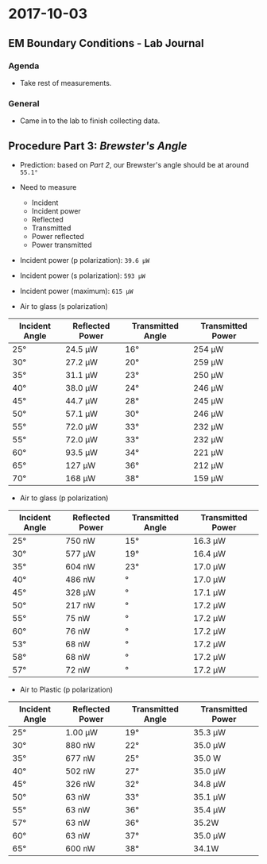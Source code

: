 # 2017-10-03

## EM Boundary Conditions - Lab Journal

### Agenda

- Take rest of measurements.

### General

- Came in to the lab to finish collecting data.

## Procedure Part 3: _Brewster's Angle_

- Prediction: based on _Part 2_, our Brewster's angle should be at around `55.1°`

- Need to measure

  - Incident
  - Incident power
  - Reflected
  - Transmitted
  - Power reflected
  - Power transmitted

- Incident power (p polarization): `39.6 µW`

- Incident power (s polarization): `593 µW`

- Incident power (maximum): `615 µW`

- Air to glass (s polarization)

Incident Angle | Reflected Power | Transmitted Angle | Transmitted Power
-------------- | --------------- | ----------------- | -----------------
25°            | 24.5 µW         | 16°               | 254 µW
30°            | 27.2 µW         | 20°               | 259 µW
35°            | 31.1 µW         | 23°               | 250 µW
40°            | 38.0 µW         | 24°               | 246 µW
45°            | 44.7 µW         | 28°               | 245 µW
50°            | 57.1 µW         | 30°               | 246 µW
55°            | 72.0 µW         | 33°               | 232 µW
55°            | 72.0 µW         | 33°               | 232 µW
60°            | 93.5 µW         | 34°               | 221 µW
65°            | 127 µW          | 36°               | 212 µW
70°            | 168 µW          | 38°               | 159 µW

- Air to glass (p polarization)

Incident Angle | Reflected Power | Transmitted Angle | Transmitted Power
-------------- | --------------- | ----------------- | -----------------
25°            | 750 nW          | 15°               | 16.3 µW
30°            | 577 µW          | 19°               | 16.4 µW
35°            | 604 nW          | 23°               | 17.0 µW
40°            | 486 nW          | °                 | 17.0 µW
45°            | 328 µW          | °                 | 17.1 µW
50°            | 217 nW          | °                 | 17.2 µW
55°            | 75 nW           | °                 | 17.2 µW
60°            | 76 nW           | °                 | 17.2 µW
53°            | 68 nW           | °                 | 17.2 µW
58°            | 68 nW           | °                 | 17.2 µW
57°            | 72 nW           | °                 | 17.2 µW

- Air to Plastic (p polarization)

Incident Angle | Reflected Power | Transmitted Angle | Transmitted Power
-------------- | --------------- | ----------------- | -----------------
25°            | 1.00 µW         | 19°               | 35.3 µW
30°            | 880 nW          | 22°               | 35.0 µW
35°            | 677 nW          | 25°               | 35.0 W
40°            | 502 nW          | 27°               | 35.0 µW
45°            | 326 nW          | 32°               | 34.8 µW
50°            | 63 nW           | 33°               | 35.1 µW
55°            | 63 nW           | 36°               | 35.4 µW
57°            | 63 nW           | 36°               | 35.2W
60°            | 63 nW           | 37°               | 35.0 µW
65°            | 600 nW          | 38°               | 34.1W
